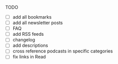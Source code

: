 TODO

-   [ ] add all bookmarks
-   [ ] add all newsletter posts
-   [ ] FAQ
-   [ ] add RSS feeds
-   [ ] changelog
-   [ ] add descriptions
-   [ ] cross reference podcasts in specific categories
-   [ ] fix links in Read